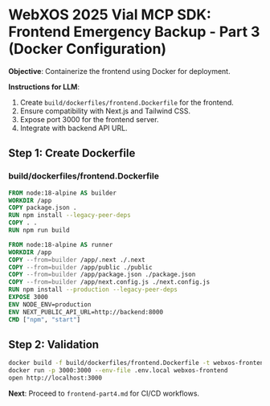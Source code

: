 # WebXOS 2025 Vial MCP SDK: Frontend Emergency Backup - Part 3 (Docker Configuration)

**Objective**: Containerize the frontend using Docker for deployment.

**Instructions for LLM**:
1. Create `build/dockerfiles/frontend.Dockerfile` for the frontend.
2. Ensure compatibility with Next.js and Tailwind CSS.
3. Expose port 3000 for the frontend server.
4. Integrate with backend API URL.

## Step 1: Create Dockerfile

### build/dockerfiles/frontend.Dockerfile
```dockerfile
FROM node:18-alpine AS builder
WORKDIR /app
COPY package.json .
RUN npm install --legacy-peer-deps
COPY . .
RUN npm run build

FROM node:18-alpine AS runner
WORKDIR /app
COPY --from=builder /app/.next ./.next
COPY --from=builder /app/public ./public
COPY --from=builder /app/package.json ./package.json
COPY --from=builder /app/next.config.js ./next.config.js
RUN npm install --production --legacy-peer-deps
EXPOSE 3000
ENV NODE_ENV=production
ENV NEXT_PUBLIC_API_URL=http://backend:8000
CMD ["npm", "start"]
```

## Step 2: Validation
```bash
docker build -f build/dockerfiles/frontend.Dockerfile -t webxos-frontend .
docker run -p 3000:3000 --env-file .env.local webxos-frontend
open http://localhost:3000
```

**Next**: Proceed to `frontend-part4.md` for CI/CD workflows.